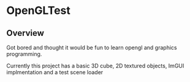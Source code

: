 # OpenGLTest
 
## Overview
Got bored and thought it would be fun to learn opengl and graphics programming.

Currently this project has a basic 3D cube, 2D textured objects, ImGUI implmentation and a test scene loader
